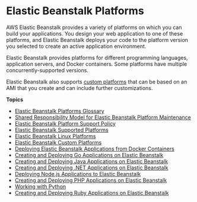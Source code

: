 # Elastic Beanstalk Platforms<a name="concepts-all-platforms"></a>

AWS Elastic Beanstalk provides a variety of platforms on which you can build your applications\. You design your web application to one of these platforms, and Elastic Beanstalk deploys your code to the platform version you selected to create an active application environment\.

Elastic Beanstalk provides platforms for different programming languages, application servers, and Docker containers\. Some platforms have multiple concurrently\-supported versions\.

Elastic Beanstalk also supports [custom platforms](custom-platforms.md) that can be based on an AMI that you create and can include further customizations\.

**Topics**
+ [Elastic Beanstalk Platforms Glossary](platforms-glossary.md)
+ [Shared Responsibility Model for Elastic Beanstalk Platform Maintenance](platforms-shared-responsibility.md)
+ [Elastic Beanstalk Platform Support Policy](platforms-support-policy.md)
+ [Elastic Beanstalk Supported Platforms](concepts.platforms.md)
+ [Elastic Beanstalk Linux Platforms](platforms-linux.md)
+ [Elastic Beanstalk Custom Platforms](custom-platforms.md)
+ [Deploying Elastic Beanstalk Applications from Docker Containers](create_deploy_docker.md)
+ [Creating and Deploying Go Applications on Elastic Beanstalk](create_deploy_go.md)
+ [Creating and Deploying Java Applications on Elastic Beanstalk](create_deploy_Java.md)
+ [Creating and Deploying \.NET Applications on Elastic Beanstalk](create_deploy_NET.md)
+ [Deploying Node\.js Applications to Elastic Beanstalk](create_deploy_nodejs.md)
+ [Creating and Deploying PHP Applications on Elastic Beanstalk](create_deploy_PHP_eb.md)
+ [Working with Python](create-deploy-python-apps.md)
+ [Creating and Deploying Ruby Applications on Elastic Beanstalk](create_deploy_Ruby.md)